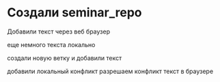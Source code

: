 ﻿# Создали seminar_repo

Добавили текст через веб браузер

еще немного текста локально

создали новую ветку и добавили текст

добавили локальный конфликт
разрешаем конфликт текст в браузере
